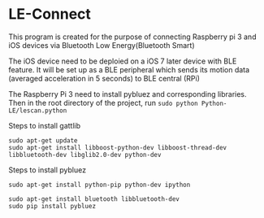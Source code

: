 # LE-Connect

This program is created for the purpose of connecting Raspberry pi 3 and iOS devices via Bluetooth Low Energy(Bluetooth Smart)

The iOS device need to be deploied on a iOS 7 later device with BLE feature. It will be set up as a BLE peripheral which sends its motion data (averaged acceleration in 5 seconds) to BLE central (RPi)

The Raspberry Pi 3 need to install pybluez and corresponding libraries. Then in the root directory of the project, run `sudo python Python-LE/lescan.python`


Steps to install gattlib

```
sudo apt-get update
sudo apt-get install libboost-python-dev libboost-thread-dev libbluetooth-dev libglib2.0-dev python-dev
```

Steps to install pybluez
```
sudo apt-get install python-pip python-dev ipython

sudo apt-get install bluetooth libbluetooth-dev
sudo pip install pybluez
```

